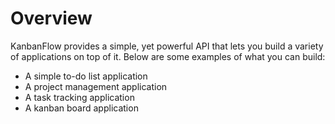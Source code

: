 # Overview

KanbanFlow provides a simple, yet powerful API that lets you build a variety of applications on top of it. Below are some examples of what you can build:

- A simple to-do list application
- A project management application
- A task tracking application
- A kanban board application
